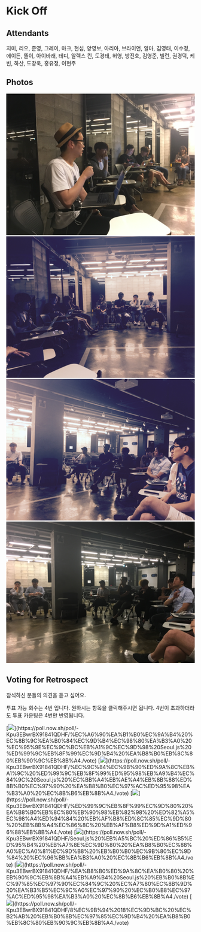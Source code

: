 # Kick Off

## Attendants
지미, 리오, 준영, 그레이, 마크, 현섭, 양영보, 아리아, 브라이언, 알마, 김영태, 이수정, 에이든, 똘이, 아이바래, 테디, 알렉스 킨, 도경태, 허영, 방진호, 김영준, 빌런, 권경덕, 케빈, 하산, 도창욱, 홍유정, 이현주

## Photos
![](./photos/2017-07-19-3.jpg)
![](./photos/2017-07-19-1.jpg)
![](./photos/2017-07-19-2.jpg)
![](./photos/2017-07-19-4.jpg)

## Voting for Retrospect
참석하신 분들의 의견을 듣고 싶어요.

투표 가능 회수는 4번 입니다.
원하시는 항목을 클릭해주시면 됩니다. 4번이 초과하더라도 투표 카운팅은 4번만  반영됩니다.

[![](https://poll.now.sh/poll/-Kpu3EBwrBX91841QDHF/%EC%A6%90%EA%B1%B0%EC%9A%B4%20%EC%8B%9C%EA%B0%84%EC%9D%B4%EC%98%80%EA%B3%A0%20%EC%95%9E%EC%9C%BC%EB%A1%9C%EC%9D%98%20Seoul.js%20%ED%99%9C%EB%8F%99%EC%9D%B4%20%EA%B8%B0%EB%8C%80%EB%90%9C%EB%8B%A4.)](https://poll.now.sh/poll/-Kpu3EBwrBX91841QDHF/%EC%A6%90%EA%B1%B0%EC%9A%B4%20%EC%8B%9C%EA%B0%84%EC%9D%B4%EC%98%80%EA%B3%A0%20%EC%95%9E%EC%9C%BC%EB%A1%9C%EC%9D%98%20Seoul.js%20%ED%99%9C%EB%8F%99%EC%9D%B4%20%EA%B8%B0%EB%8C%80%EB%90%9C%EB%8B%A4./vote)
[![](https://poll.now.sh/poll/-Kpu3EBwrBX91841QDHF/%EC%9C%84%EC%9B%90%ED%9A%8C%EB%A1%9C%20%ED%99%9C%EB%8F%99%ED%95%98%EB%A9%B4%EC%84%9C%20Seoul.js%20%EC%BB%A4%EB%AE%A4%EB%8B%88%ED%8B%B0%EC%97%90%20%EA%B8%B0%EC%97%AC%ED%95%98%EA%B3%A0%20%EC%8B%B6%EB%8B%A4.)](https://poll.now.sh/poll/-Kpu3EBwrBX91841QDHF/%EC%9C%84%EC%9B%90%ED%9A%8C%EB%A1%9C%20%ED%99%9C%EB%8F%99%ED%95%98%EB%A9%B4%EC%84%9C%20Seoul.js%20%EC%BB%A4%EB%AE%A4%EB%8B%88%ED%8B%B0%EC%97%90%20%EA%B8%B0%EC%97%AC%ED%95%98%EA%B3%A0%20%EC%8B%B6%EB%8B%A4./vote)
[![](https://poll.now.sh/poll/-Kpu3EBwrBX91841QDHF/%ED%99%9C%EB%8F%99%EC%9D%80%20%EA%B8%B0%EB%8C%80%EB%90%98%EB%82%98%20%ED%82%A5%EC%98%A4%ED%94%84%20%EB%AF%B8%ED%8C%85%EC%9D%80%20%EB%8B%A4%EC%86%8C%20%EB%AF%B8%ED%9D%A1%ED%96%88%EB%8B%A4.)](https://poll.now.sh/poll/-Kpu3EBwrBX91841QDHF/%ED%99%9C%EB%8F%99%EC%9D%80%20%EA%B8%B0%EB%8C%80%EB%90%98%EB%82%98%20%ED%82%A5%EC%98%A4%ED%94%84%20%EB%AF%B8%ED%8C%85%EC%9D%80%20%EB%8B%A4%EC%86%8C%20%EB%AF%B8%ED%9D%A1%ED%96%88%EB%8B%A4./vote)
[![](https://poll.now.sh/poll/-Kpu3EBwrBX91841QDHF/Seoul.js%20%EB%A5%BC%20%ED%86%B5%ED%95%B4%20%EB%A7%8E%EC%9D%80%20%EA%B8%B0%EC%88%A0%EC%A0%81%EC%9D%B8%20%EB%B0%B0%EC%9B%80%EC%9D%84%20%EC%96%BB%EA%B3%A0%20%EC%8B%B6%EB%8B%A4.)](https://poll.now.sh/poll/-Kpu3EBwrBX91841QDHF/Seoul.js%20%EB%A5%BC%20%ED%86%B5%ED%95%B4%20%EB%A7%8E%EC%9D%80%20%EA%B8%B0%EC%88%A0%EC%A0%81%EC%9D%B8%20%EB%B0%B0%EC%9B%80%EC%9D%84%20%EC%96%BB%EA%B3%A0%20%EC%8B%B6%EB%8B%A4./vote)
[![](https://poll.now.sh/poll/-Kpu3EBwrBX91841QDHF/%EA%B8%B0%ED%9A%8C%EA%B0%80%20%EB%90%9C%EB%8B%A4%EB%A9%B4%20Seoul.js%20%EB%B0%8B%EC%97%85%EC%97%90%EC%84%9C%20%EC%A7%80%EC%8B%9D%20%EA%B3%B5%EC%9C%A0%EC%97%90%20%EC%B0%B8%EC%97%AC%ED%95%98%EA%B3%A0%20%EC%8B%B6%EB%8B%A4.)](https://poll.now.sh/poll/-Kpu3EBwrBX91841QDHF/%EA%B8%B0%ED%9A%8C%EA%B0%80%20%EB%90%9C%EB%8B%A4%EB%A9%B4%20Seoul.js%20%EB%B0%8B%EC%97%85%EC%97%90%EC%84%9C%20%EC%A7%80%EC%8B%9D%20%EA%B3%B5%EC%9C%A0%EC%97%90%20%EC%B0%B8%EC%97%AC%ED%95%98%EA%B3%A0%20%EC%8B%B6%EB%8B%A4./vote)
[![](https://poll.now.sh/poll/-Kpu3EBwrBX91841QDHF/8%EC%9B%94%2018%EC%9D%BC%20%EC%B2%AB%20%EB%B0%8B%EC%97%85%EC%9D%B4%20%EA%B8%B0%EB%8C%80%EB%90%9C%EB%8B%A4.)](https://poll.now.sh/poll/-Kpu3EBwrBX91841QDHF/8%EC%9B%94%2018%EC%9D%BC%20%EC%B2%AB%20%EB%B0%8B%EC%97%85%EC%9D%B4%20%EA%B8%B0%EB%8C%80%EB%90%9C%EB%8B%A4./vote)